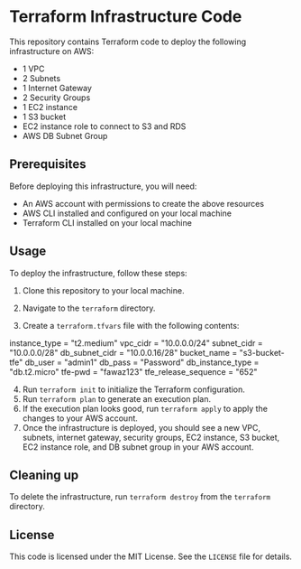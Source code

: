 # Terraform Infrastructure Code

This repository contains Terraform code to deploy the following infrastructure on AWS:

- 1 VPC
- 2 Subnets
- 1 Internet Gateway
- 2 Security Groups
- 1 EC2 instance
- 1 S3 bucket
- EC2 instance role to connect to S3 and RDS
- AWS DB Subnet Group

## Prerequisites

Before deploying this infrastructure, you will need:

- An AWS account with permissions to create the above resources
- AWS CLI installed and configured on your local machine
- Terraform CLI installed on your local machine

## Usage

To deploy the infrastructure, follow these steps:

1. Clone this repository to your local machine.

2. Navigate to the `terraform` directory.

3. Create a `terraform.tfvars` file with the following contents:

instance_type = "t2.medium"
vpc_cidr = "10.0.0.0/24"
subnet_cidr = "10.0.0.0/28"
db_subnet_cidr = "10.0.0.16/28"
bucket_name = "s3-bucket-tfe"
db_user = "admin1"
db_pass = "Password"
db_instance_type = "db.t2.micro"
tfe-pwd = "fawaz123"
tfe_release_sequence = "652"

4. Run `terraform init` to initialize the Terraform configuration.
5. Run `terraform plan` to generate an execution plan.
6. If the execution plan looks good, run `terraform apply` to apply the changes to your AWS account.
7. Once the infrastructure is deployed, you should see a new VPC, subnets, internet gateway, security groups, EC2 instance, S3 bucket, EC2 instance role, and DB subnet group in your AWS account.

## Cleaning up
To delete the infrastructure, run `terraform destroy` from the `terraform` directory.

## License
This code is licensed under the MIT License. See the `LICENSE` file for details.

